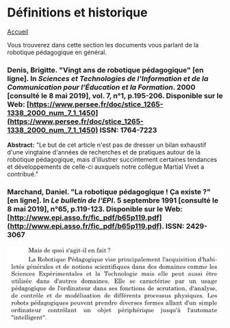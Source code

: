 # Définitions et historique

[Accueil](accueil.md)

Vous trouverez dans cette section les documents vous parlant de la robotique pédagogique en général.

### Denis, Brigitte. "Vingt ans de robotique pédagogique" [en ligne]. In _Sciences et Technologies de l'Information et de la Communication pour l'Éducation et la Formation_. 2000 [consulté le 8 mai 2019], vol. 7, n°1, p.195-206. Disponible sur le Web: [https://www.persee.fr/doc/stice_1265-1338_2000_num_7_1_1450](https://www.persee.fr/doc/stice_1265-1338_2000_num_7_1_1450) ISSN: 1764-7223

**Abstract:** "Le but de cet article n'est pas de dresser un bilan exhaustif d'une vingtaine d'années de recherches et de pratiques autour de la robotique pédagogique, mais d'illustrer succintement certaines tendances et développements de celle-ci auxquels notre collègue Martial Vivet a contribué."

### Marchand, Daniel. "La robotique pédagogique ! Ça existe ?" [en ligne]. In _Le bulletin de l'EPI_. 5 septembre 1991 [consulté le 8 mai 2019], n°65, p.119-123. Disponible sur le Web: [http://www.epi.asso.fr/fic_pdf/b65p119.pdf](http://www.epi.asso.fr/fic_pdf/b65p119.pdf). ISSN: 2429-3067

![definition](/images/Marchand_Daniel1.png)
